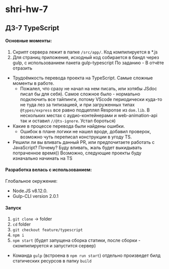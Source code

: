 # shri-hw-7

## ДЗ-7 TypeScript

#### Основные моменты:

1. Скрипт сервера лежит в папке `/src/app/`. Код компилируется в *.js
2. Для страниц приложения, исходный код собирается в бандл через gulp, с использованием пакета gulp-typescript
По заданию -
В отчёте отразить
- Трудоёмкость перевода проекта на TypeScript. Самые сложные моменты в работе.
	+ Пожалел, что сразу не начал на нем писать, или хотябы JSdoc писал бы для себя). Самое сложное было - нормально подключить все тайпинги, потому VScode периодически куда-то не туда лез за типизацией, и при загруженных типах `@types/express` все равно подцеплял Response из `dom.lib`. В нескольких местах с аудио-контейнерами и web-animation-api так и оставил `//@ts-ignore`. Устал бороться)
- Какие в процессе перевода были найдены ошибки.
	+ Ошибок в плане логики не нашел вроде, добавил проверок, возможно чуть переписал конструкции в угоду TS.
- Решили ли вы вливать данный PR, или предпочитаете работать с JavaScript? Почему?
	Буду вливать, жаль будет выкидывать потраченное время)) Возможно, следующие проекты буду изначально начинать на TS
	
#### Разработка велась с использованием:
Глобальное окружение:
- Node.JS v8.12.0.
- Gulp-CLI version 2.0.1

#### Запуск

1. `git clone` -> folder
2. `cd` folder
3. `git checkout feature/typescript`
4. `npm i`
5. `npm start` (будет запущена сборка статики, после сборки - скомпилируется и запустится сервер)

- Команда `gulp` (встроена в `npm run start`) отдельно произведет билд статических ресурсов в папку `build`
